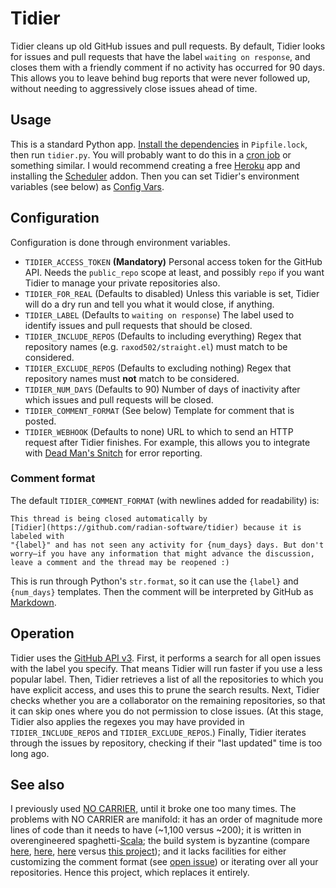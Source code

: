 # Tidier

Tidier cleans up old GitHub issues and pull requests. By default,
Tidier looks for issues and pull requests that have the label `waiting
on response`, and closes them with a friendly comment if no activity
has occurred for 90 days. This allows you to leave behind bug reports
that were never followed up, without needing to aggressively close
issues ahead of time.

## Usage

This is a standard Python app. [Install the dependencies][pipenv] in
`Pipfile.lock`, then run `tidier.py`. You will probably want to do
this in a [cron job][cron] or something similar. I would recommend
creating a free [Heroku] app and installing the [Scheduler] addon.
Then you can set Tidier's environment variables (see below) as [Config
Vars][config-vars].

## Configuration

Configuration is done through environment variables.

* `TIDIER_ACCESS_TOKEN` **(Mandatory)** Personal access token for the
  GitHub API. Needs the `public_repo` scope at least, and possibly
  `repo` if you want Tidier to manage your private repositories also.
* `TIDIER_FOR_REAL` (Defaults to disabled) Unless this variable is
  set, Tidier will do a dry run and tell you what it would close, if
  anything.
* `TIDIER_LABEL` (Defaults to `waiting on response`) The label used to
  identify issues and pull requests that should be closed.
* `TIDIER_INCLUDE_REPOS` (Defaults to including everything) Regex that
  repository names (e.g. `raxod502/straight.el`) must match to be
  considered.
* `TIDIER_EXCLUDE_REPOS` (Defaults to excluding nothing) Regex that
  repository names must **not** match to be considered.
* `TIDIER_NUM_DAYS` (Defaults to 90) Number of days of inactivity
  after which issues and pull requests will be closed.
* `TIDIER_COMMENT_FORMAT` (See below) Template for comment that is
  posted.
* `TIDIER_WEBHOOK` (Defaults to none) URL to which to send an HTTP
  request after Tidier finishes. For example, this allows you to
  integrate with [Dead Man's Snitch][dms] for error reporting.

### Comment format

The default `TIDIER_COMMENT_FORMAT` (with newlines added for
readability) is:

    This thread is being closed automatically by
    [Tidier](https://github.com/radian-software/tidier) because it is labeled with
    "{label}" and has not seen any activity for {num_days} days. But don't
    worry—if you have any information that might advance the discussion,
    leave a comment and the thread may be reopened :)

This is run through Python's `str.format`, so it can use the `{label}`
and `{num_days}` templates. Then the comment will be interpreted by
GitHub as [Markdown].

## Operation

Tidier uses the [GitHub API v3][github-api]. First, it performs a
search for all open issues with the label you specify. That means
Tidier will run faster if you use a less popular label. Then, Tidier
retrieves a list of all the repositories to which you have explicit
access, and uses this to prune the search results. Next, Tidier checks
whether you are a collaborator on the remaining repositories, so that
it can skip ones where you do not permission to close issues. (At this
stage, Tidier also applies the regexes you may have provided in
`TIDIER_INCLUDE_REPOS` and `TIDIER_EXCLUDE_REPOS`.) Finally, Tidier
iterates through the issues by repository, checking if their "last
updated" time is too long ago.

## See also

I previously used [NO CARRIER][no-carrier], until it broke one too
many times. The problems with NO CARRIER are manifold: it has an order
of magnitude more lines of code than it needs to have (~1,100 versus
~200); it is written in overengineered spaghetti-[Scala]; the build
system is byzantine (compare [here][no-carrier-build-1],
[here][no-carrier-build-2], [here][no-carrier-build-3] versus [this
project][tidier-build]); and it lacks facilities for either
customizing the comment format (see [open
issue][no-carrier-comment-format]) or iterating over all your
repositories. Hence this project, which replaces it entirely.

[config-vars]: https://devcenter.heroku.com/articles/config-vars
[cron]: https://en.wikipedia.org/wiki/Cron
[dms]: https://deadmanssnitch.com/
[github-api]: https://developer.github.com/v3/
[heroku]: https://www.heroku.com/
[markdown]: https://guides.github.com/features/mastering-markdown/
[no-carrier]: https://github.com/twbs/no-carrier
[no-carrier-build-1]: https://github.com/twbs/no-carrier/blob/502932181d5c2573d7ffece50d18a788f63b8693/build.sbt
[no-carrier-build-2]: https://github.com/twbs/no-carrier/blob/502932181d5c2573d7ffece50d18a788f63b8693/project/build.properties
[no-carrier-build-3]: https://github.com/twbs/no-carrier/blob/502932181d5c2573d7ffece50d18a788f63b8693/project/plugins.sbt
[no-carrier-comment-format]: https://github.com/twbs/no-carrier/issues/22
[pipenv]: https://pipenv.readthedocs.io/en/latest/
[scala]: https://www.scala-lang.org/
[scheduler]: https://devcenter.heroku.com/articles/scheduler
[tidier-build]: https://github.com/radian-software/tidier/blob/b69dd894301bf532d8849fa5cc2ffe73abb40cae/Pipfile
